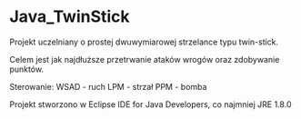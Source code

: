 # Java_TwinStick
Projekt uczelniany o prostej dwuwymiarowej strzelance typu twin-stick.

Celem jest jak najdłuższe przetrwanie ataków wrogów oraz zdobywanie punktów.

Sterowanie:
WSAD - ruch
LPM - strzał
PPM - bomba

Projekt stworzono w Eclipse IDE for Java Developers, co najmniej JRE 1.8.0
